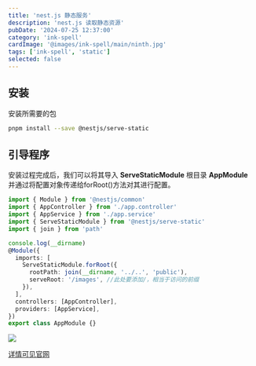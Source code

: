 ```yaml
---
title: 'nest.js 静态服务'
description: 'nest.js 读取静态资源'
pubDate: '2024-07-25 12:37:00'
category: 'ink-spell'
cardImage: '@images/ink-spell/main/ninth.jpg'
tags: ['ink-spell', 'static']
selected: false
---
```


## 安装

安装所需要的包

```bash
pnpm install --save @nestjs/serve-static
```

## 引导程序

安装过程完成后，我们可以将其导入 **ServeStaticModule** 根目录 **AppModule** 并通过将配置对象传递给forRoot()方法对其进行配置。

```ts
import { Module } from '@nestjs/common'
import { AppController } from './app.controller'
import { AppService } from './app.service'
import { ServeStaticModule } from '@nestjs/serve-static'
import { join } from 'path'

console.log(__dirname)
@Module({
  imports: [
    ServeStaticModule.forRoot({
      rootPath: join(__dirname, '../..', 'public'),
      serveRoot: '/images', //此处要添加/，相当于访问的前缀
    }),
  ],
  controllers: [AppController],
  providers: [AppService],
})
export class AppModule {}
```

![](@images/ink-spell/ninth/image.png)

[详情可见官网](https://docs.nestjs.com/recipes/serve-static#configuration)
